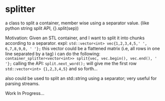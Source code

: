 # splitter
a class to split a container, member wise using a separator value. (like python string split API, {}.split(sep))


Motivation:
Given an STL container, and I want to split it into chunks according to a separator. expl: `std::vector<int> vec{1,2,3,4,5,' ', 6,7,8,9,0, ' '};`
this vector could be a flattened matrix (i.e, all rows in one line separated by a tag)
i can do the following:
`container_splitter<vector<int>> split{vec, vec.begin(), vec.end(), ' '};`
calling the API:
`split.next_word();`
will give me the first row
`std::vector<int> {1,2,3,4,5}`
and so forth...

also could be used to split an std::string using a separator; very useful for parsing streams.

Work In Progress...
